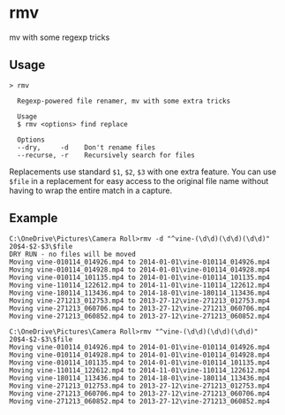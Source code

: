 rmv
===

mv with some regexp tricks

## Usage

```
> rmv

  Regexp-powered file renamer, mv with some extra tricks

  Usage
  $ rmv <options> find replace

  Options
  --dry,     -d    Don't rename files
  --recurse, -r    Recursively search for files
```

Replacements use standard `$1`, `$2`, `$3` with one extra feature. You can use `$file` in a replacement for easy access to the original file name without having to wrap the entire match in a capture.

## Example

```
C:\OneDrive\Pictures\Camera Roll>rmv -d "^vine-(\d\d)(\d\d)(\d\d)" 20$4-$2-$3\$file
DRY RUN - no files will be moved
Moving vine-010114_014926.mp4 to 2014-01-01\vine-010114_014926.mp4
Moving vine-010114_014928.mp4 to 2014-01-01\vine-010114_014928.mp4
Moving vine-010114_101135.mp4 to 2014-01-01\vine-010114_101135.mp4
Moving vine-110114_122612.mp4 to 2014-11-01\vine-110114_122612.mp4
Moving vine-180114_113436.mp4 to 2014-18-01\vine-180114_113436.mp4
Moving vine-271213_012753.mp4 to 2013-27-12\vine-271213_012753.mp4
Moving vine-271213_060706.mp4 to 2013-27-12\vine-271213_060706.mp4
Moving vine-271213_060852.mp4 to 2013-27-12\vine-271213_060852.mp4

C:\OneDrive\Pictures\Camera Roll>rmv "^vine-(\d\d)(\d\d)(\d\d)" 20$4-$2-$3\$file
Moving vine-010114_014926.mp4 to 2014-01-01\vine-010114_014926.mp4
Moving vine-010114_014928.mp4 to 2014-01-01\vine-010114_014928.mp4
Moving vine-010114_101135.mp4 to 2014-01-01\vine-010114_101135.mp4
Moving vine-110114_122612.mp4 to 2014-11-01\vine-110114_122612.mp4
Moving vine-180114_113436.mp4 to 2014-18-01\vine-180114_113436.mp4
Moving vine-271213_012753.mp4 to 2013-27-12\vine-271213_012753.mp4
Moving vine-271213_060706.mp4 to 2013-27-12\vine-271213_060706.mp4
Moving vine-271213_060852.mp4 to 2013-27-12\vine-271213_060852.mp4
```
